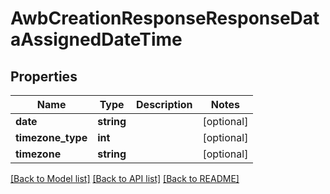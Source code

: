 # AwbCreationResponseResponseDataAssignedDateTime

## Properties
Name | Type | Description | Notes
------------ | ------------- | ------------- | -------------
**date** | **string** |  | [optional] 
**timezone_type** | **int** |  | [optional] 
**timezone** | **string** |  | [optional] 

[[Back to Model list]](../README.md#documentation-for-models) [[Back to API list]](../README.md#documentation-for-api-endpoints) [[Back to README]](../README.md)


